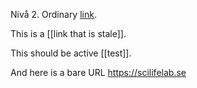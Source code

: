 Nivå 2. Ordinary [link](https://kraulis.se).

This is a [[link that is stale]].

This should be active [[test]].

And here is a bare URL https://scilifelab.se